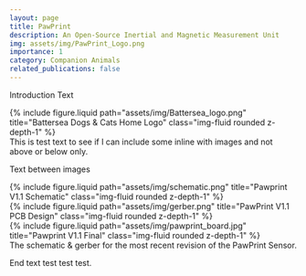 ```yaml
---
layout: page
title: PawPrint
description: An Open-Source Inertial and Magnetic Measurement Unit
img: assets/img/PawPrint_Logo.png
importance: 1
category: Companion Animals
related_publications: false
---
```


Introduction Text

<div class="row">
    <div class="col-sm mt-3 mt-md-0">
        {% include figure.liquid path="assets/img/Battersea_logo.png" title="Battersea Dogs & Cats Home Logo" class="img-fluid rounded z-depth-1" %}
    </div>
	<span>This is test  text to see if I can include some inline with images and not above or below only.</span>
</div>

Text between images

<div class="row">
    <div class="col-sm mt-3 mt-md-0">
        {% include figure.liquid path="assets/img/schematic.png" title="Pawprint V1.1 Schematic" class="img-fluid rounded z-depth-1" %}
    </div>
	<div class="col-sm mt-3 mt-md-0">
        {% include figure.liquid path="assets/img/gerber.png" title="PawPrint V1.1 PCB Design" class="img-fluid rounded z-depth-1" %}
    </div>
	<div class="col-sm mt-3 mt-md-0">
        {% include figure.liquid path="assets/img/pawprint_board.jpg" title="Pawprint V1.1 Final" class="img-fluid rounded z-depth-1" %}
    </div>
</div>
<div class="caption">
    The schematic & gerber for the most recent revision of the PawPrint Sensor.
</div>

End text test test test.
